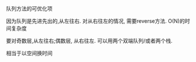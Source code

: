 队列方法的可优化项

因为队列是先进先出的,从左往右. 对从右往左的情况, 需要reverse方法. O(N)的时间复杂度



要对奇数层,从左往右;偶数层, 从右往左. 可以用两个双端队列/或者两个栈.


相当于以空间换时间